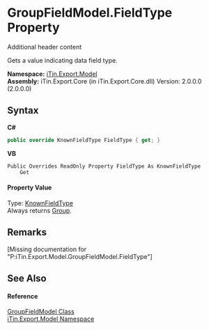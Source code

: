 # GroupFieldModel.FieldType Property 
Additional header content 

Gets a value indicating data field type.

**Namespace:**&nbsp;<a href="N_iTin_Export_Model">iTin.Export.Model</a><br />**Assembly:**&nbsp;iTin.Export.Core (in iTin.Export.Core.dll) Version: 2.0.0.0 (2.0.0.0)

## Syntax

**C#**<br />
``` C#
public override KnownFieldType FieldType { get; }
```

**VB**<br />
``` VB
Public Overrides ReadOnly Property FieldType As KnownFieldType
	Get
```


#### Property Value
Type: <a href="T_iTin_Export_Model_KnownFieldType">KnownFieldType</a><br />Always returns <a href="T_iTin_Export_Model_KnownFieldType">Group</a>.

## Remarks
\[Missing <remarks> documentation for "P:iTin.Export.Model.GroupFieldModel.FieldType"\]

## See Also


#### Reference
<a href="T_iTin_Export_Model_GroupFieldModel">GroupFieldModel Class</a><br /><a href="N_iTin_Export_Model">iTin.Export.Model Namespace</a><br />